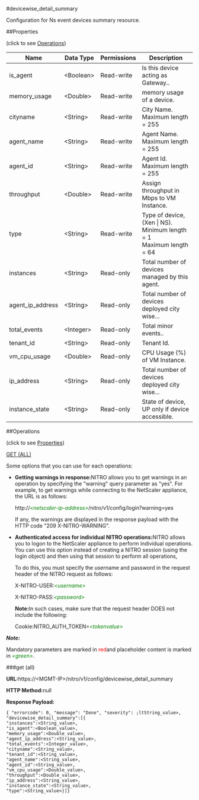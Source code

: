 #devicewise_detail_summary

Configuration for Ns event devices summary resource.


##Properties 
<span>(click to see [Operations](#opera))</span>


<table><thead><tr><th>Name</th><th>Data Type</th><th>Permissions</th><th>Description</th></tr></thead><tbody><tr><td>is_agent</td><td>&lt;Boolean></td><td>Read-write</td><td>Is this device acting as Gateway..</td></tr><tr><td>memory_usage</td><td>&lt;Double></td><td>Read-write</td><td>memory usage of a device.</td></tr><tr><td>cityname</td><td>&lt;String></td><td>Read-write</td><td>City Name.<br>Maximum length = 255</td></tr><tr><td>agent_name</td><td>&lt;String></td><td>Read-write</td><td>Agent Name.<br>Maximum length = 255</td></tr><tr><td>agent_id</td><td>&lt;String></td><td>Read-write</td><td>Agent Id.<br>Maximum length = 255</td></tr><tr><td>throughput</td><td>&lt;Double></td><td>Read-write</td><td>Assign throughput in Mbps to VM Instance.</td></tr><tr><td>type</td><td>&lt;String></td><td>Read-write</td><td>Type of device, (Xen | NS).<br>Minimum length = 1<br>Maximum length = 64</td></tr><tr><td>instances</td><td>&lt;String></td><td>Read-only</td><td>Total number of devices managed by this agent.</td></tr><tr><td>agent_ip_address</td><td>&lt;String></td><td>Read-only</td><td>Total number of devices deployed city wise...</td></tr><tr><td>total_events</td><td>&lt;Integer></td><td>Read-only</td><td>Total minor events..</td></tr><tr><td>tenant_id</td><td>&lt;String></td><td>Read-only</td><td>Tenant Id.</td></tr><tr><td>vm_cpu_usage</td><td>&lt;Double></td><td>Read-only</td><td>CPU Usage (%) of VM Instance.</td></tr><tr><td>ip_address</td><td>&lt;String></td><td>Read-only</td><td>Total number of devices deployed city wise...</td></tr><tr><td>instance_state</td><td>&lt;String></td><td>Read-only</td><td>State of device, UP only if device accessible.</td></tr></tbody></table>
##Operations 
<span>(click to see [Properties](#prope))</span>


[GET (ALL)](#get-)


Some options that you can use for each operations:
<ul><li><p><b>Getting warnings in response:</b>NITRO allows you to get warnings in an operation by specifying the "warning" query parameter as "yes". For example, to get warnings while connecting to the NetScaler appliance, the URL is as follows:</p><p>http://<span style="color:green;font-style:italic;">&lt;netscaler-ip-address&gt;</span>/nitro/v1/config/login?warning=yes</p><p>If any, the warnings are displayed in the response payload with the HTTP code "209 X-NITRO-WARNING".</p></li><li><p><b>Authenticated access for individual NITRO operations:</b>NITRO allows you to logon to the NetScaler appliance to perform individual operations. You can use this option instead of creating a NITRO session (using the login object) and then using that session to perform all operations,</p><p>To do this, you must specify the username and password in the request header of the NITRO request as follows:</p><p>X-NITRO-USER:<span style="color:green;font-style:italic;">&lt;username&gt;</span></p><p>X-NITRO-PASS:<span style="color:green;font-style:italic;">&lt;password&gt;</span></p><p><b>Note:</b>In such cases, make sure that the request header DOES not include the following:</p><p>Cookie:NITRO_AUTH_TOKEN=<span style="color:green;font-style:italic;">&lt;tokenvalue&gt;</span></p></li></ul>



***Note:*** 
Mandatory parameters are marked in <span style="color:#FF0000;">red</span>and placeholder content is marked in <span style="color:green;font-style:italic">&lt;green&gt;</span>.

###get (all)



<b>URL:</b>https://&lt;MGMT-IP&gt;/nitro/v1/config/devicewise_detail_summary
<b>HTTP Method:</b>null
<b>Response Payload: </b>```{ "errorcode": 0, "message": "Done", "severity": ;ltString_value>, "devicewise_detail_summary":[{"instances":<String_value>,"is_agent":<Boolean_value>,"memory_usage":<Double_value>,"agent_ip_address":<String_value>,"total_events":<Integer_value>,"cityname":<String_value>,"tenant_id":<String_value>,"agent_name":<String_value>,"agent_id":<String_value>,"vm_cpu_usage":<Double_value>,"throughput":<Double_value>,"ip_address":<String_value>,"instance_state":<String_value>,"type":<String_value>}]}```



